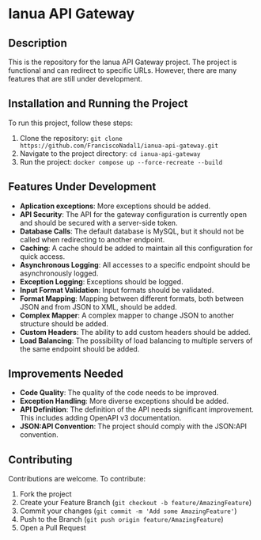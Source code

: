 # Ianua API Gateway

## Description

This is the repository for the Ianua API Gateway project. The project is functional and can redirect to specific URLs. 
However, there are many features that are still under development.

## Installation and Running the Project

To run this project, follow these steps:

1. Clone the repository: `git clone https://github.com/FranciscoNadal1/ianua-api-gateway.git`
2. Navigate to the project directory: `cd ianua-api-gateway`
3. Run the project: `docker compose up --force-recreate --build`

## Features Under Development

- **Aplication exceptions**: More exceptions should be added.
- **API Security**: The API for the gateway configuration is currently open and should be secured with a server-side token.
- **Database Calls**: The default database is MySQL, but it should not be called when redirecting to another endpoint.
- **Caching**: A cache should be added to maintain all this configuration for quick access.
- **Asynchronous Logging**: All accesses to a specific endpoint should be asynchronously logged.
- **Exception Logging**: Exceptions should be logged.
- **Input Format Validation**: Input formats should be validated.
- **Format Mapping**: Mapping between different formats, both between JSON and from JSON to XML, should be added.
- **Complex Mapper**: A complex mapper to change JSON to another structure should be added.
- **Custom Headers**: The ability to add custom headers should be added.
- **Load Balancing**: The possibility of load balancing to multiple servers of the same endpoint should be added.

## Improvements Needed

- **Code Quality**: The quality of the code needs to be improved.
- **Exception Handling**: More diverse exceptions should be added.
- **API Definition**: The definition of the API needs significant improvement. This includes adding OpenAPI v3 documentation.
- **JSON:API Convention**: The project should comply with the JSON:API convention.

## Contributing

Contributions are welcome. To contribute:

1. Fork the project
2. Create your Feature Branch (`git checkout -b feature/AmazingFeature`)
3. Commit your changes (`git commit -m 'Add some AmazingFeature'`)
4. Push to the Branch (`git push origin feature/AmazingFeature`)
5. Open a Pull Request
